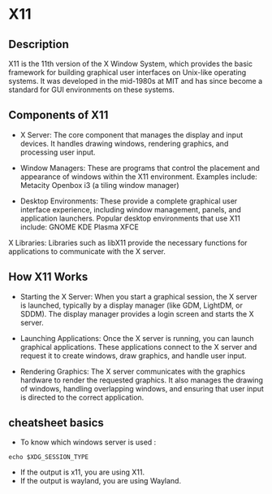 # X11

## Description

X11 is the 11th version of the X Window System, which provides the basic framework for building graphical user interfaces on Unix-like operating systems. It was developed in the mid-1980s at MIT and has since become a standard for GUI environments on these systems.

## Components of X11

- X Server: The core component that manages the display and input devices. It handles drawing windows, rendering graphics, and processing user input.

- Window Managers: These are programs that control the placement and appearance of windows within the X11 environment. Examples include:
    Metacity
    Openbox
    i3 (a tiling window manager)

- Desktop Environments: These provide a complete graphical user interface experience, including window management, panels, and application launchers. Popular desktop environments that use X11 include:
    GNOME
    KDE Plasma
    XFCE

X Libraries: Libraries such as libX11 provide the necessary functions for applications to communicate with the X server.

## How X11 Works

- Starting the X Server: When you start a graphical session, the X server is launched, typically by a display manager (like GDM, LightDM, or SDDM). The display manager provides a login screen and starts the X server.

- Launching Applications: Once the X server is running, you can launch graphical applications. These applications connect to the X server and request it to create windows, draw graphics, and handle user input.

- Rendering Graphics: The X server communicates with the graphics hardware to render the requested graphics. It also manages the drawing of windows, handling overlapping windows, and ensuring that user input is directed to the correct application.

## cheatsheet basics

- To know which windows server is used :
```
echo $XDG_SESSION_TYPE
```

- If the output is x11, you are using X11.
- If the output is wayland, you are using Wayland.
